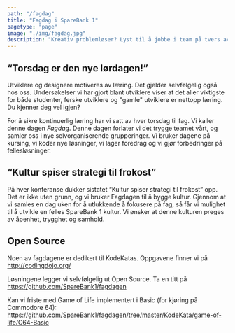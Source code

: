 ```yaml
---
path: "/fagdag"
title: "Fagdag i SpareBank 1"
pagetype: "page"
image: "./img/fagdag.jpg"
description: "Kreativ problemløser? Lyst til å jobbe i team på tvers av fagdisipliner? Med mulighet til å fordype deg faglig?"
---
```


## “Torsdag er den nye lørdagen!”

Utviklere og designere motiveres av læring. Det gjelder selvfølgelig også hos oss. Undersøkelser vi har gjort blant utviklere viser at det aller viktigste for både studenter, ferske utviklere og "gamle" utviklere er nettopp læring. Du kjenner deg vel igjen?

For å sikre kontinuerlig læring har vi satt av hver torsdag til fag. Vi kaller denne dagen *Fagdag*. Denne dagen forlater vi det trygge teamet vårt, og samler oss i nye selvorganiserende grupperinger. Vi bruker dagene på kursing, vi koder nye løsninger, vi lager foredrag og vi gjør forbedringer på fellesløsninger.

## “Kultur spiser strategi til frokost”
På hver konferanse dukker sistatet “Kultur spiser strategi til frokost” opp. Det er ikke uten grunn, og vi bruker Fagdagen til å bygge kultur. Gjennom at vi samles en dag uken for å utlukkende å fokusere på fag, så får vi mulighet til å utvikle en felles SpareBank 1 kultur. Vi ønsker at denne kulturen preges av åpenhet, trygghet og samhold.

## Open Source
Noen av fagdagene er dedikert til KodeKatas. Oppgavene finner vi på http://codingdojo.org/

Løsningene legger vi selvfølgelig ut Open Source. Ta en titt på https://github.com/SpareBank1/fagdagen

Kan vi friste med Game of Life implementert i Basic (for kjøring på Commodore 64): https://github.com/SpareBank1/fagdagen/tree/master/KodeKata/game-of-life/C64-Basic
